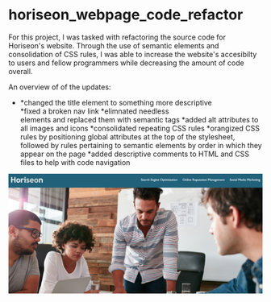 # horiseon_webpage_code_refactor

For this project, I was tasked with refactoring the source code for Horiseon's website. Through the use of semantic elements and consolidation of CSS rules, I was able to increase the website's accesibilty to users and fellow programmers while decreasing the amount of code overall.

An overview of of the updates:
    <ul>
    <li>*changed the title element to something more descriptive</li>
    *fixed a broken nav link
    *elimnated needless <div> elements and replaced them with semantic tags
    *added alt attributes to all images and icons
    *consolidated repeating CSS rules
    *orangized CSS rules by positioning global attributes at the top of the stylesheet, followed by rules pertaining to semantic elements by order in which they appear on the page
    *added descriptive comments to HTML and CSS files to help with code navigation 
    </ul>
![Imageoutput](./assets/images/horiseon_homepage.png)




